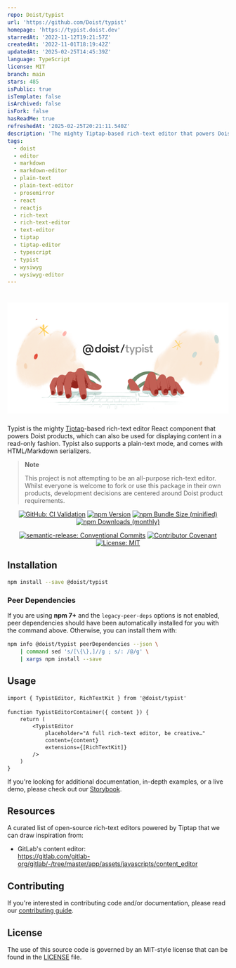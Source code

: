 ```yaml
---
repo: Doist/typist
url: 'https://github.com/Doist/typist'
homepage: 'https://typist.doist.dev'
starredAt: '2022-11-12T19:21:57Z'
createdAt: '2022-11-01T18:19:42Z'
updatedAt: '2025-02-25T14:45:39Z'
language: TypeScript
license: MIT
branch: main
stars: 485
isPublic: true
isTemplate: false
isArchived: false
isFork: false
hasReadMe: true
refreshedAt: '2025-02-25T20:21:11.540Z'
description: 'The mighty Tiptap-based rich-text editor that powers Doist products. '
tags:
  - doist
  - editor
  - markdown
  - markdown-editor
  - plain-text
  - plain-text-editor
  - prosemirror
  - react
  - reactjs
  - rich-text
  - rich-text-editor
  - text-editor
  - tiptap
  - tiptap-editor
  - typescript
  - typist
  - wysiwyg
  - wysiwyg-editor
---
```


<div align="center">
    <h1>
        <picture>
            <source media="(prefers-color-scheme: dark)" srcSet="https://github.com/Doist/typist/blob/main/.github/assets/logo-dark.png?raw=true" />
            <img src="https://github.com/Doist/typist/blob/main/.github/assets/logo-light.png?raw=true" />
        </picture>
    </h1>
</div>

Typist is the mighty [Tiptap](https://tiptap.dev/)-based rich-text editor React component that powers Doist products, which can also be used for displaying content in a read-only fashion. Typist also supports a plain-text mode, and comes with HTML/Markdown serializers.

> **Note**
>
> This project is not attempting to be an all-purpose rich-text editor. Whilst everyone is welcome to fork or use this package in their own products, development decisions are centered around Doist product requirements.

<div align="center">

[![GitHub: CI Validation](https://github.com/Doist/typist/actions/workflows/check-ci-validation.yml/badge.svg?branch=main)](https://github.com/Doist/typist/actions/workflows/check-ci-validation.yml?query=branch%3Amain)
[![npm Version](https://img.shields.io/npm/v/@doist/typist)](https://www.npmjs.com/package/@doist/typist)
[![npm Bundle Size (minified)](https://img.shields.io/bundlephobia/min/@doist/typist)](https://bundlephobia.com/package/@doist/typist)
[![npm Downloads (monthly)](https://img.shields.io/npm/dm/@doist/typist?color=blue)](https://npmtrends.com/@doist/typist)

[![semantic-release: Conventional Commits](https://img.shields.io/badge/semantic--release-Conventional%20Commits-e10079?logo=semantic-release)](https://github.com/semantic-release/semantic-release)
[![Contributor Covenant](https://img.shields.io/badge/Contributor%20Covenant-2.1-4baaaa.svg)](CODE_OF_CONDUCT.md)
[![License: MIT](https://img.shields.io/github/license/doist/typist)](LICENSE.md)

</div>

## Installation

```sh
npm install --save @doist/typist
```

### Peer Dependencies

If you are using **npm 7+** and the `legacy-peer-deps` options is not enabled, peer dependencies should have been automatically installed for you with the command above. Otherwise, you can install them with:

```sh
npm info @doist/typist peerDependencies --json \
    | command sed 's/[\{\},]//g ; s/: /@/g' \
    | xargs npm install --save
```

## Usage

```tsx
import { TypistEditor, RichTextKit } from '@doist/typist'

function TypistEditorContainer({ content }) {
    return (
        <TypistEditor
            placeholder="A full rich-text editor, be creative…"
            content={content}
            extensions={[RichTextKit]}
        />
    )
}
```

If you're looking for additional documentation, in-depth examples, or a live demo, please check out our [Storybook](https://typist.doist.dev/).

## Resources

A curated list of open-source rich-text editors powered by Tiptap that we can draw inspiration from:

-   GitLab's content editor:\
    https://gitlab.com/gitlab-org/gitlab/-/tree/master/app/assets/javascripts/content_editor

## Contributing

If you're interested in contributing code and/or documentation, please read our [contributing guide](CONTRIBUTING.md).

## License

The use of this source code is governed by an MIT-style license that can be found in the [LICENSE](LICENSE) file.
